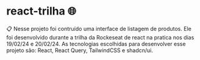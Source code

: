 # react-trilha 🌐
📋 Nesse projeto foi contruído uma interface de listagem de produtos. Ele foi desenvolvido durante a trilha da Rockeseat de react na pratica nos dias 19/02/24 e 20/02/24. As tecnologias escolhidas para desenvolver esse projeto são: React, React Query, TailwindCSS e shadcn/ui.
